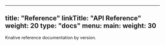 
---
title: "Reference"
linkTitle: "API Reference"
weight: 20
type: "docs"
menu:
  main:
    weight: 30
---

Knative reference documentation by version.
